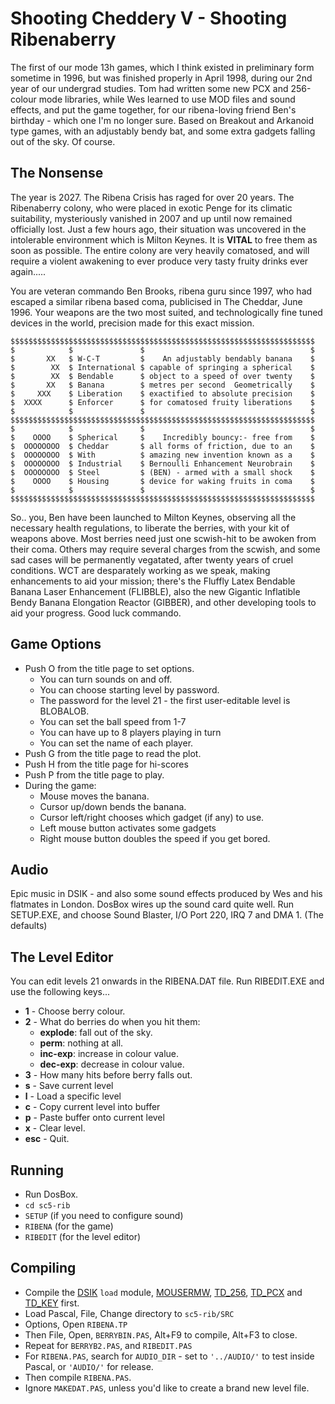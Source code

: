 # Shooting Cheddery V - Shooting Ribenaberry

The first of our mode 13h games, which I think existed in preliminary 
form sometime in 1996, but was finished properly in April 1998, during 
our 2nd year of our undergrad studies. Tom had written some new PCX and 
256-colour mode libraries, while Wes learned to use MOD files and sound 
effects, and put the game together, for our ribena-loving friend Ben's 
birthday - which one I'm no longer sure. Based on Breakout and Arkanoid 
type games, with an adjustably bendy bat, and some extra gadgets falling 
out of the sky. Of course.

## The Nonsense

The year is 2027. The Ribena Crisis has raged for over 20 years. The
Ribenaberry colony, who were placed in exotic Penge for its climatic
suitability, mysteriously vanished in 2007 and up until now remained
officially lost. Just a few hours ago, their situation was uncovered
in the intolerable environment which is Milton Keynes. It is **VITAL**
to free them as soon as possible. The entire colony are very heavily
comatosed, and will require a violent awakening to ever produce very
tasty fruity drinks ever again.....

You are veteran commando Ben Brooks, ribena guru since 1997, who had
escaped a similar ribena based coma, publicised in The Cheddar, June
1996. Your weapons are the two most suited, and technologically fine
tuned devices in the world, precision made for this exact mission.

```
$$$$$$$$$$$$$$$$$$$$$$$$$$$$$$$$$$$$$$$$$$$$$$$$$$$$$$$$$$$$$$$$$$$$
$            $               $                                     $
$       XX   $ W-C-T         $    An adjustably bendably banana    $
$        XX  $ International $ capable of springing a spherical    $
$        XX  $ Bendable      $ object to a speed of over twenty    $
$       XX   $ Banana        $ metres per second  Geometrically    $
$     XXX    $ Liberation    $ exactified to absolute precision    $
$  XXXX      $ Enforcer      $ for comatosed fruity liberations    $
$            $               $                                     $
$$$$$$$$$$$$$$$$$$$$$$$$$$$$$$$$$$$$$$$$$$$$$$$$$$$$$$$$$$$$$$$$$$$$
$            $               $                                     $
$    OOOO    $ Spherical     $    Incredibly bouncy:- free from    $
$  OOOOOOOO  $ Cheddar       $ all forms of friction, due to an    $
$  OOOOOOOO  $ With          $ amazing new invention known as a    $
$  OOOOOOOO  $ Industrial    $ Bernoulli Enhancement Neurobrain    $
$  OOOOOOOO  $ Steel         $ (BEN) - armed with a small shock    $
$    OOOO    $ Housing       $ device for waking fruits in coma    $
$            $               $                                     $
$$$$$$$$$$$$$$$$$$$$$$$$$$$$$$$$$$$$$$$$$$$$$$$$$$$$$$$$$$$$$$$$$$$$
```

So.. you, Ben have been launched to Milton Keynes, observing all the
necessary health regulations, to liberate the berries, with your kit
of weapons above. Most berries need just one scwish-hit to be awoken
from their coma. Others may require several charges from the scwish,
and some sad cases will be permanently vegatated, after twenty years
of cruel conditions. WCT are desparately working as we speak, making
enhancements to aid your mission; there's the Fluffly Latex Bendable
Banana Laser Enhancement (FLIBBLE), also the new Gigantic Inflatible
Bendy Banana Elongation Reactor (GIBBER), and other developing tools
to aid your progress. Good luck commando.

## Game Options

* Push O from the title page to set options.
  * You can turn sounds on and off.
  * You can choose starting level by password.
  * The password for the level 21 - the first user-editable level is BLOBALOB.
  * You can set the ball speed from 1-7
  * You can have up to 8 players playing in turn
  * You can set the name of each player.
* Push G from the title page to read the plot.
* Push H from the title page for hi-scores
* Push P from the title page to play.
* During the game:
  * Mouse moves the banana.
  * Cursor up/down bends the banana.
  * Cursor left/right chooses which gadget (if any) to use.
  * Left mouse button activates some gadgets
  * Right mouse button doubles the speed if you get bored.

## Audio

Epic music in DSIK - and also some sound effects produced by Wes and his
flatmates in London. DosBox wires up the sound card quite 
well. Run SETUP.EXE, and choose Sound Blaster, I/O Port 220, IRQ 7 and DMA 1. 
(The defaults)

## The Level Editor

You can edit levels 21 onwards in the RIBENA.DAT file. Run RIBEDIT.EXE and
use the following keys...
* **1** - Choose berry colour.
* **2** - What do berries do when you hit them:
  * **explode**: fall out of the sky.
  * **perm**: nothing at all.
  * **inc-exp**: increase in colour value.
  * **dec-exp**: decrease in colour value.
* **3** - How many hits before berry falls out.
* **s** - Save current level
* **l** - Load a specific level
* **c** - Copy current level into buffer
* **p** - Paste buffer onto current level
* **x** - Clear level.
* **esc** - Quit.

## Running

* Run DosBox.
* `cd sc5-rib`
* `SETUP` (if you need to configure sound)
* `RIBENA` (for the game)
* `RIBEDIT` (for the level editor)

## Compiling

* Compile the [DSIK](../LIBS/DSIK) `load` module, [MOUSERMW](../LIBS/MOUSERMW), [TD_256](../LIBS/TD_256), [TD_PCX](../LIBS/TD_PCX) and [TD_KEY](../LIBS/TD_KEY) first.
* Load Pascal, File, Change directory to `sc5-rib/SRC`
* Options, Open `RIBENA.TP`
* Then File, Open, `BERRYBIN.PAS`, Alt+F9 to compile, Alt+F3 to close.
* Repeat for `BERRYB2.PAS`, and `RIBEDIT.PAS`
* For `RIBENA.PAS`, search for `AUDIO_DIR` - set to `'../AUDIO/'` to test inside Pascal, or `'AUDIO/'` for release.
* Then compile `RIBENA.PAS`.
* Ignore `MAKEDAT.PAS`, unless you'd like to create a brand new level file.
